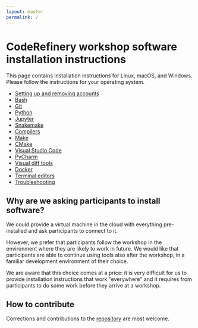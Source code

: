 ```yaml
---
layout: master
permalink: /
---
```


# CodeRefinery workshop software installation instructions

This page contains installation instructions for Linux, macOS, and Windows.
Please follow the instructions for your operating system.

- [Setting up and removing accounts](/installation/accounts/)
- [Bash](/installation/bash/)
- [Git](/installation/git/)
- [Python](/installation/python/)
- [Jupyter](/installation/jupyter/)
- [Snakemake](/installation/snakemake/)
- [Compilers](/installation/compilers/)
- [Make](/installation/make/)
- [CMake](/installation/cmake/)
- [Visual Studio Code](/installation/vscode/)
- [PyCharm](/installation/pycharm/)
- [Visual diff tools](/installation/difftools/)
- [Docker](/installation/docker/)
- [Terminal editors](/installation/editors/)
- [Troubleshooting](/installation/troubleshooting/)


## Why are we asking participants to install software?

We could provide a virtual machine in the cloud with everything pre-installed
and ask participants to connect to it.

However, we prefer that participants follow the workshop in the environment
where they are likely to work in future.  We would like that participants are
able to continue using tools also after the workshop, in a familiar development
environment of their choice.

We are aware that this choice comes at a price: it is very difficult for us to
provide installation instructions that work "everywhere" and it requires from
participants to do some work before they arrive at a workshop.


## How to contribute

Corrections and contributions to the
[repository](https://github.com/coderefinery/installation) are most welcome.
